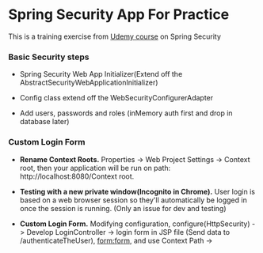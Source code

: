 # Spring Security App For Practice
This is a training exercise from [Udemy course](https://www.udemy.com/course/spring-hibernate-tutorial/) on Spring Security

### Basic Security steps

- Spring Security Web App Initializer(Extend off the AbstractSecurityWebApplicationInitializer)

- Config class extend off the WebSecurityConfigurerAdapter

- Add users, passwords and roles (inMemory auth first and drop in database later)

### Custom Login Form 

- **Rename Context Roots.** Properties -> Web Project Settings -> Context root, then your application will be run on path: http://localhost:8080/Context root.

- **Testing with a new private window(Incognito in Chrome).** User login is based on a web browser session so they'll automatically be logged in once the session is running. (Only an issue for dev and testing)

- **Custom Login Form.** Modifying configuration, configure(HttpSecurity) -> Develop LoginController -> login form in JSP file (Send data to /authenticateTheUser), <form:form>, and use Context Path -> 

